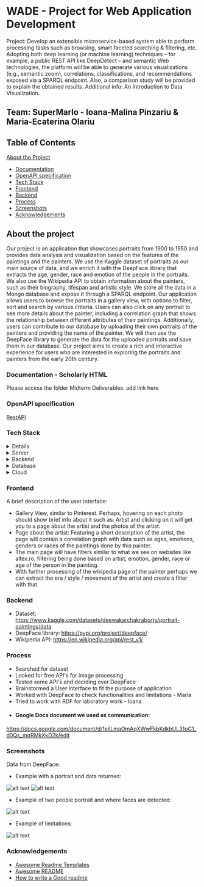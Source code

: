 # WADE - Project for Web Application Development
Project: 
Develop an extensible microservice-based system able to perform processing tasks such as browsing, smart faceted searching & filtering, etc. Adopting both deep learning (or machine learning) techniques – for example, a public REST API like DeepDetect – and semantic Web technologies, the platform will be able to generate various visualizations (e.g., semantic zoom), correlations, classifications, and recommendations exposed via a SPARQL endpoint. Also, a comparison study will be provided to explain the obtained results. Additional info: An Introduction to Data Visualization.
## Team: SuperMarIo - Ioana-Malina Pinzariu & Maria-Ecaterina Olariu

## Table of Contents
[About the Project](#about-the-project)
  * [Documentation](#documentation)
  * [OpenAPI specification](#openapi-specification)
  * [Tech Stack](#tech-stack)
  * [Frontend](#frontend)
  * [Backend](#backend)
  * [Process](#process)
  * [Screenshots](#screenshots)
  * [Acknowledgements](#acknowledgements)


## About the project

Our project is an application that showcases portraits from 1900 to 1950 and provides data analysis and visualization based on the features of the paintings and the painters. We use the Kaggle dataset of portraits as our main source of data, and we enrich it with the DeepFace library that extracts the age, gender, race and emotion of the people in the portraits. We also use the Wikipedia API to obtain information about the painters, such as their biography, lifespan and artistic style. We store all the data in a Mongo database and expose it through a SPARQL endpoint. Our application allows users to browse the portraits in a gallery view, with options to filter, sort and search by various criteria. Users can also click on any portrait to see more details about the painter, including a correlation graph that shows the relationship between different attributes of their paintings. Additionally, users can contribute to our database by uploading their own portraits of the painters and providing the name of the painter. We will then use the DeepFace library to generate the data for the uploaded portraits and save them in our database. Our project aims to create a rich and interactive experience for users who are interested in exploring the portraits and painters from the early 20th century.

### Documentation - Scholarly HTML
Please access the folder Midterm Deliverables:
add link here

### OpenAPI specification

<a href="https://app.swaggerhub.com/apis/IOANAMALINA629/ImpWAPI/1">RestAPI<a>

### Tech Stack

<details>
  <summary>Client</summary>
  <ul>
    <li><a href="https://www.typescriptlang.org/">Typescript</a></li>
  </ul>
</details>

<details>
  <summary>Server</summary>
  <ul>
    <li><a href="https://www.typescriptlang.org/">Typescript</a></li>
  </ul>
</details>

<details>
  <summary>Backend</summary>
  <ul>
    <li><a href="https://dotnet.microsoft.com/en-us/">.NET</a></li>
    <li><a href="https://flask.palletsprojects.com/en/3.0.x/">Flask</a></li>
  </ul>
</details>

<details>
<summary>Database</summary>
  <ul>
    <li><a href="https://www.mongodb.com/">MongoDB</a></li>
  </ul>
</details>

<details>
<summary>Cloud</summary>
  <ul>
    <li><a href="">TBA</a></li>
  </ul>
</details>


### Frontend
A brief description of the user interface:

- Gallery View, similar to Pinterest. Perhaps, hovering on each photo should show brief info about it such as: Artist and clicking on it will get you to a page about the artist and the photos of the artist. 
- Page about the artist: Featuring a short description of the artist, the page will contain a correlation graph with data such as ages, emotions, genders or races of the paintings done by this painter. 
- The main page will have filters similar to what we see on websites like altex.ro, filtering being done based on artist, emotion, gender, race or age of the person in the painting.
- With further processing of the wikipedia page of the painter perhaps we can extract the era / style / movement of the artist and create a filter with that.


### Backend
- Dataset: https://www.kaggle.com/datasets/deewakarchakraborty/portrait-paintings/data
- DeepFace library: https://pypi.org/project/deepface/
- Wikipedia API: https://en.wikipedia.org/api/rest_v1/ 

### Process
- Searched for dataset
- Looked for free API's for image processing
- Tested some API's and deciding over DeepFace
- Brainstormed a User Interface to fit the purpose of application
- Worked with DeepFace to check functionalities and limitations - Maria
- Tried to work with RDF for laboratory work - Ioana
- #### Google Docs document we used as communication: 
https://docs.google.com/document/d/1eiILmaOmAqXWwFkbKdkbUL31oG1_d0Qs_mqRMkXkD2k/edit

### Screenshots
Data from DeepFace:
- Example with a portrait and data returned:
  
![alt text](https://github.com/mariaecaterinaolariu/WADE/blob/main/images/Zinaida_deepface.png)
![alt text](https://github.com/mariaecaterinaolariu/WADE/blob/main/images/Zinaida_portait.png)
- Example of two people portrait and where faces are detected:
  
![alt text](https://github.com/mariaecaterinaolariu/WADE/blob/main/images/faces.png)
- Example of limitations:
  
![alt text](https://github.com/mariaecaterinaolariu/WADE/blob/main/images/faces_no_detection.png)

### Acknowledgements

 - [Awesome Readme Templates](https://awesomeopensource.com/project/elangosundar/awesome-README-templates)
 - [Awesome README](https://github.com/matiassingers/awesome-readme)
 - [How to write a Good readme](https://bulldogjob.com/news/449-how-to-write-a-good-readme-for-your-github-project)
